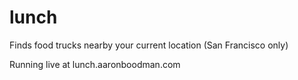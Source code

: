 # lunch
Finds food trucks nearby your current location (San Francisco only)

Running live at lunch.aaronboodman.com
